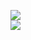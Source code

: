 [![](https://img.shields.io/badge/Made%20With-Github%20Spray-lightgrey.svg?style=for-the-badge&logo=github)](https://github.com/Annihil/github-spray#19151)  
[![](https://i.imgur.com/2DrTn0Z.gif)](https://github.com/Annihil/github-spray)